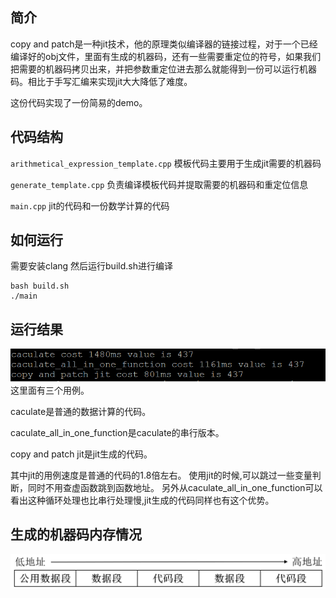 ## 简介
copy and patch是一种jit技术，他的原理类似编译器的链接过程，对于一个已经编译好的obj文件，里面有生成的机器码，还有一些需要重定位的符号，如果我们把需要的机器码拷贝出来，并把参数重定位进去那么就能得到一份可以运行机器码。相比于手写汇编来实现jit大大降低了难度。

这份代码实现了一份简易的demo。
## 代码结构
`arithmetical_expression_template.cpp` 模板代码主要用于生成jit需要的机器码

`generate_template.cpp` 负责编译模板代码并提取需要的机器码和重定位信息

`main.cpp` jit的代码和一份数学计算的代码

## 如何运行
需要安装clang
然后运行build.sh进行编译
```
bash build.sh
./main
```
## 运行结果
![效果图](./运行效果.png)
这里面有三个用例。

caculate是普通的数据计算的代码。

caculate_all_in_one_function是caculate的串行版本。

copy and patch jit是jit生成的代码。

其中jit的用例速度是普通的代码的1.8倍左右。
使用jit的时候,可以跳过一些变量判断，同时不用查虚函数跳到函数地址。
另外从caculate_all_in_one_function可以看出这种循环处理也比串行处理慢,jit生成的代码同样也有这个优势。

## 生成的机器码内存情况
![生成的机器码内存情况](./生成的机器码内存情况.png)
